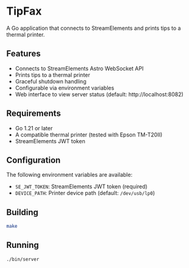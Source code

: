 # TipFax

A Go application that connects to StreamElements and prints tips to a thermal printer.

## Features

- Connects to StreamElements Astro WebSocket API
- Prints tips to a thermal printer
- Graceful shutdown handling
- Configurable via environment variables
- Web interface to view server status (default: http://localhost:8082)

## Requirements

- Go 1.21 or later
- A compatible thermal printer (tested with Epson TM-T20II)
- StreamElements JWT token

## Configuration

The following environment variables are available:

- `SE_JWT_TOKEN`: StreamElements JWT token (required)
- `DEVICE_PATH`: Printer device path (default: `/dev/usb/lp0`)

## Building

```bash
make
```

## Running

```bash
./bin/server
```